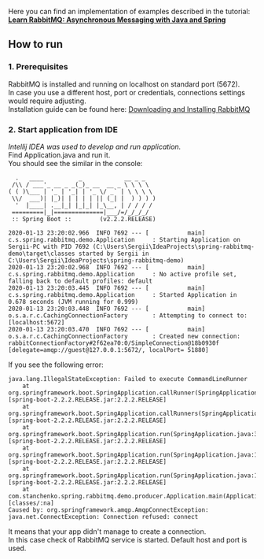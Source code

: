 Here you can find an implementation of examples described in the tutorial: <br><b>[Learn RabbitMQ: Asynchronous Messaging with Java and Spring](https://www.oreilly.com/library/view/learn-rabbitmq-asynchronous/9781838646189/)</b>

## How to run

### 1. Prerequisites
RabbitMQ is installed and running on localhost on standard port (5672). <br>In case you use a different host, port or credentials, connections settings would require adjusting. <br>
Installation guide can be found here: [Downloading and Installing RabbitMQ](https://www.rabbitmq.com/download.html) 

### 2. Start application from IDE
<i>Intellij IDEA was used to develop and run application.</i><br>
Find Application.java and run it.<br>
You should see the similar in the console:
````
  .   ____          _            __ _ _
 /\\ / ___'_ __ _ _(_)_ __  __ _ \ \ \ \
( ( )\___ | '_ | '_| | '_ \/ _` | \ \ \ \
 \\/  ___)| |_)| | | | | || (_| |  ) ) ) )
  '  |____| .__|_| |_|_| |_\__, | / / / /
 =========|_|==============|___/=/_/_/_/
 :: Spring Boot ::        (v2.2.2.RELEASE)

2020-01-13 23:20:02.966  INFO 7692 --- [           main] c.s.spring.rabbitmq.demo.Application     : Starting Application on Sergii-PC with PID 7692 (C:\Users\Sergii\IdeaProjects\spring-rabbitmq-demo\target\classes started by Sergii in C:\Users\Sergii\IdeaProjects\spring-rabbitmq-demo)
2020-01-13 23:20:02.968  INFO 7692 --- [           main] c.s.spring.rabbitmq.demo.Application     : No active profile set, falling back to default profiles: default
2020-01-13 23:20:03.445  INFO 7692 --- [           main] c.s.spring.rabbitmq.demo.Application     : Started Application in 0.678 seconds (JVM running for 0.999)
2020-01-13 23:20:03.448  INFO 7692 --- [           main] o.s.a.r.c.CachingConnectionFactory       : Attempting to connect to: [localhost:5672]
2020-01-13 23:20:03.470  INFO 7692 --- [           main] o.s.a.r.c.CachingConnectionFactory       : Created new connection: rabbitConnectionFactory#2f62ea70:0/SimpleConnection@18b0930f [delegate=amqp://guest@127.0.0.1:5672/, localPort= 51880]
````

If you see the following error:
````
java.lang.IllegalStateException: Failed to execute CommandLineRunner
	at org.springframework.boot.SpringApplication.callRunner(SpringApplication.java:787) [spring-boot-2.2.2.RELEASE.jar:2.2.2.RELEASE]
	at org.springframework.boot.SpringApplication.callRunners(SpringApplication.java:768) [spring-boot-2.2.2.RELEASE.jar:2.2.2.RELEASE]
	at org.springframework.boot.SpringApplication.run(SpringApplication.java:322) [spring-boot-2.2.2.RELEASE.jar:2.2.2.RELEASE]
	at org.springframework.boot.SpringApplication.run(SpringApplication.java:1226) [spring-boot-2.2.2.RELEASE.jar:2.2.2.RELEASE]
	at org.springframework.boot.SpringApplication.run(SpringApplication.java:1215) [spring-boot-2.2.2.RELEASE.jar:2.2.2.RELEASE]
	at com.stanchenko.spring.rabbitmq.demo.producer.Application.main(Application.java:16) [classes/:na]
Caused by: org.springframework.amqp.AmqpConnectException: java.net.ConnectException: Connection refused: connect
````
It means that your app didn't manage to create a connection.<br>
In this case check of RabbitMQ service is started. Default host and port is used.
